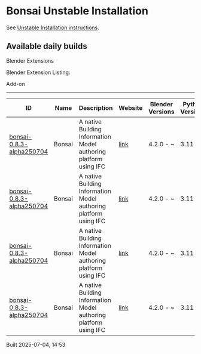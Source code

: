 # Bonsai Unstable Installation

See [Unstable Installation instructions](https://docs.bonsaibim.org/guides/development/installation.html#unstable-installation).

## Available daily builds

Blender Extensions


Blender Extension Listing:

Add-on

---

| ID | Name | Description | Website | Blender Versions | Python Versions | Platforms | Size |
| --- | --- | --- | --- | --- | --- | --- | --- |
| [bonsai-0.8.3-alpha250704](https://github.com/IfcOpenShell/IfcOpenShell/releases/download/bonsai-0.8.3-alpha2507041449/bonsai_py311-0.8.3-alpha250704-windows-x64.zip?repository=https://raw.githubusercontent.com/IfcOpenShell/bonsai_unstable_repo/main/index.json&blender_version_min=4.2.0&platforms=windows-x64&python_versions=3.11) | Bonsai | A native Building Information Model authoring platform using IFC | [link](https://bonsaibim.org/) | 4.2.0 - ~ | 3.11 | windows-x64 | 88.8MB |
| [bonsai-0.8.3-alpha250704](https://github.com/IfcOpenShell/IfcOpenShell/releases/download/bonsai-0.8.3-alpha2507041449/bonsai_py311-0.8.3-alpha250704-linux-x64.zip?repository=https://raw.githubusercontent.com/IfcOpenShell/bonsai_unstable_repo/main/index.json&blender_version_min=4.2.0&platforms=linux-x64&python_versions=3.11) | Bonsai | A native Building Information Model authoring platform using IFC | [link](https://bonsaibim.org/) | 4.2.0 - ~ | 3.11 | linux-x64 | 114.0MB |
| [bonsai-0.8.3-alpha250704](https://github.com/IfcOpenShell/IfcOpenShell/releases/download/bonsai-0.8.3-alpha2507041449/bonsai_py311-0.8.3-alpha250704-macos-arm64.zip?repository=https://raw.githubusercontent.com/IfcOpenShell/bonsai_unstable_repo/main/index.json&blender_version_min=4.2.0&platforms=macos-arm64&python_versions=3.11) | Bonsai | A native Building Information Model authoring platform using IFC | [link](https://bonsaibim.org/) | 4.2.0 - ~ | 3.11 | macos-arm64 | 106.1MB |
| [bonsai-0.8.3-alpha250704](https://github.com/IfcOpenShell/IfcOpenShell/releases/download/bonsai-0.8.3-alpha2507041449/bonsai_py311-0.8.3-alpha250704-macos-x64.zip?repository=https://raw.githubusercontent.com/IfcOpenShell/bonsai_unstable_repo/main/index.json&blender_version_min=4.2.0&platforms=macos-x64&python_versions=3.11) | Bonsai | A native Building Information Model authoring platform using IFC | [link](https://bonsaibim.org/) | 4.2.0 - ~ | 3.11 | macos-x64 | 104.4MB |

Built 2025-07-04, 14:53